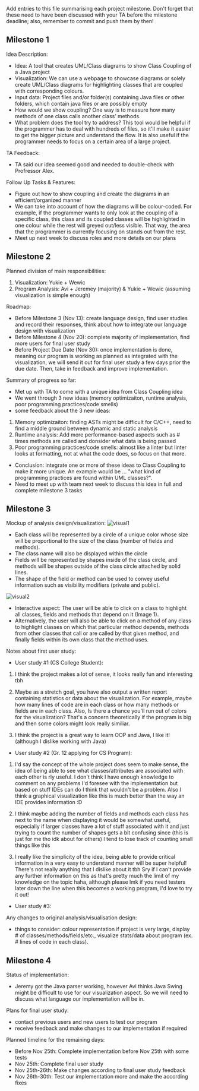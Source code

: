 Add entries to this file summarising each project milestone. Don't forget that these need to have been discussed with your TA before the milestone deadline; also, remember to commit and push them by then!

## Milestone 1
Idea Description: 
- Idea: A tool that creates UML/Class diagrams to show Class Coupling of a Java project
- Visualization: We can use a webpage to showcase diagrams or solely create UML/Class diagrams for highlighting classes that are coupled with corresponding colours.
- Input data: Project files and/or folder(s) containing Java files or other folders, which contain java files or are possibly empty
- How would we show coupling? One way is to measure how many methods of one class calls another class’ methods.
- What problem does the tool try to address? This tool would be helpful if the programmer has to deal with hundreds of files, so it'll make it easier to get the bigger picture and understand the flow. It is also useful if the programmer needs to focus on a certain area of a large project.

TA Feedback: 
- TA said our idea seemed good and needed to double-check with Profressor Alex.


Follow Up Tasks & Features: 
- Figure out how to show coupling and create the diagrams in an efficient/organized manner
- We can take into account of how the diagrams will be colour-coded. For example, if the programmer wants to only look at the coupling of a specific class, this class and its coupled classes will be highlighted in one colour while the rest will greyed out/less visible. That way, the area that the programmer is currently focusing on stands out from the rest.
- Meet up next week to discuss roles and more details on our plans

## Milestone 2 
Planned division of main responsibilities:
1. Visualization: Yukie + Wewic 
2. Program Analysis: Avi + Jeremey (majority) & Yukie + Wewic (assuming visualization is simple enough)

Roadmap:
- Before Milestone 3 (Nov 13): create language design, find user studies and record their responses, think about how to integrate our language design with visualization
- Before Milestone 4 (Nov 20): complete majority of implementation, find more users for final user study
- Before Project Due Date (Nov 30): once implementation is done, meaning our program is working as planned as integrated with the visualization, we will send it out for final user study a few days prior the due date. Then, take in feedback and improve implementation.

Summary of progress so far:
- Met up with TA to come with a unique idea from Class Coupling idea
- We went through 3 new ideas (memory optimizaiton, runtime analysis, poor programming practices/code smells)
- some feedback about the 3 new ideas:
1. Memory optimizaiton: finding ASTs might be difficult for C/C++, need to find a middle ground between dynamic and static analysis
2. Runtime analysis: Add more performance-based aspects such as # times methods are called and donsider what data is being passed
3. Poor programming practices/code smells: almost like a linter but linter looks at formatting, not at what the code does, so focus on that more.
- Conclusion: integrate one or more of these ideas to Class Coupling to make it more unique. An example would be ... "what kind of programming practices are found within UML classes?". 
- Need to meet up with team next week to discuss this idea in full and complete milestone 3 tasks

## Milestone 3
Mockup of analysis design/visualization:
![visual1](https://i.gyazo.com/72786cbc795c9011b9b8d96e49b73cfc.png)
- Each class will be represented by a circle of a unique color whose size will be proportional to the size of the class (number of fields and methods).
- The class name will also be displayed within the circle
- Fields will be represented by shapes inside of the class circle, and methods will be shapes outside of the class circle attached by solid lines. 
- The shape of the field or method can be used to convey useful information such as visibility modifiers (private and public).

![visual2](https://i.gyazo.com/0bd09175d85c59b3eeedacfab5bb6938.png)
- Interactive aspect: The user will be able to click on a class to highlight all classes, fields and methods that depend on it (Image 1).
- Alternatively, the user will also be able to click on a method of any class to highlight classes on which that particular method depends, methods from other classes that call or are called by that given method, and finally fields within its own class that the method uses.


Notes about first user study: 
- User study #1 (CS College Student): 
1. I think the project makes a lot of sense, it looks really fun and interesting tbh

2. Maybe as a stretch goal, you have also output a written report containing statistics or data about the visualization. For example, maybe how many lines of code are in each class or how many methods or fields are in each class. Also, Is there a chance you'll run out of  colors for the visualization? That's a concern theoretically if the program is big and then some colors might look really similiar.

3. I think the project is a great way to learn OOP and Java, I like it! (although I dislike working with Java)

- User study #2 (Gr. 12 applying for CS Program):
1. I'd say the concept of the whole project does seem to make sense, the idea of being able to see what classes/attributes are associated with each other is rly useful. I don't think I have enough knowledge to comment on any problems I'd foresee with the implementation but based on stuff IDEs can do I think that wouldn't be a problem. Also I think a graphical visualization like this is much better than the way an IDE provides information :D

2. I think maybe adding the number of fields and methods each class has next to the name when displaying it would be somewhat useful, especially if larger classes have a lot of stuff associated with it and just trying to count the number of shapes gets a bit confusing since (this is just for me tho idk about for others) I tend to lose track of counting small things like this

3. I really like the simplicity of the idea, being able to provide critical information in a very easy to understand manner will be super helpful! There's not really anything that I dislike about it tbh
Sry if I can't provide any further information on this as that's pretty much the limit of my knowledge on the topic haha, although please lmk if you need testers later down the line when this becomes a working program, I'd love to try it out!

- User study #3: 

Any changes to original analysis/visualisation design: 
- things to consider: colour representation if project is very large, display # of classes/methods/fields/etc., visualize stats/data about program (ex. # lines of code in each class).

## Milestone 4
Status of implementation:
- Jeremy got the Java parser working, however Avi thinks Java Swing might be difficult to use for our visualization aspect. So we will need to discuss what language our implementation will be in. 

Plans for final user study:
- contact previous users and new users to test our program
- receive feedback and make changes to our implementation if required

Planned timeline for the remaining days:
- Before Nov 25th: Complete implementation before Nov 25th with some tests
- Nov 25th: Complete final user study
- Nov 25th-26th: Make changes according to final user study feedback
- Nov 26th-30th: Test our implementation more and make the according fixes
